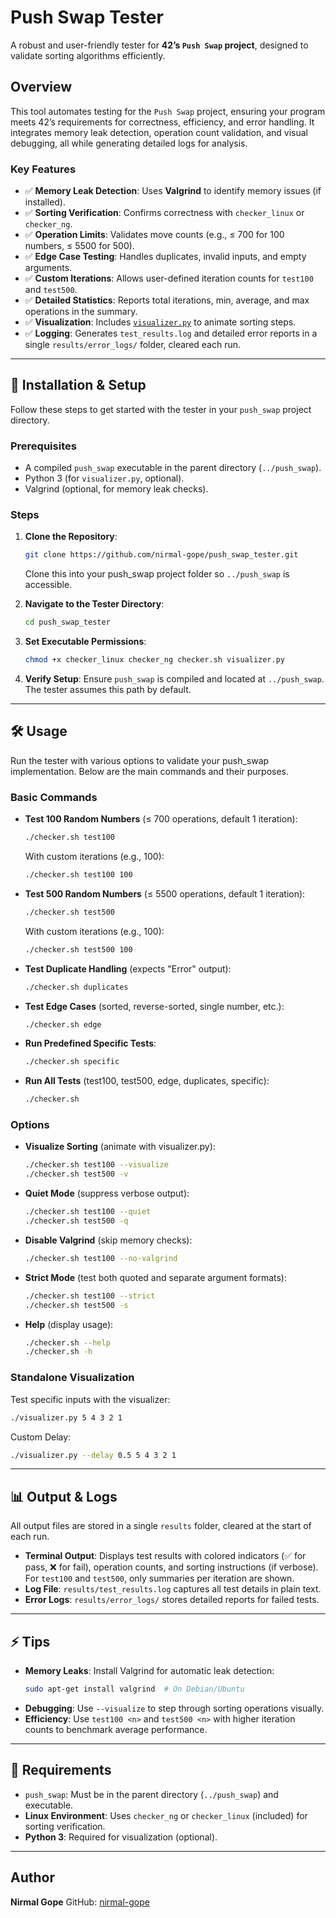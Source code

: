 # Push Swap Tester

A robust and user-friendly tester for **42’s `Push Swap` project**, designed to validate sorting algorithms efficiently.

## Overview

This tool automates testing for the `Push Swap` project, ensuring your program meets 42’s requirements for correctness, efficiency, and error handling. It integrates memory leak detection, operation count validation, and visual debugging, all while generating detailed logs for analysis.

### Key Features
- ✅ **Memory Leak Detection**: Uses **Valgrind** to identify memory issues (if installed).
- ✅ **Sorting Verification**: Confirms correctness with `checker_linux` or `checker_ng`.
- ✅ **Operation Limits**: Validates move counts (e.g., ≤ 700 for 100 numbers, ≤ 5500 for 500).
- ✅ **Edge Case Testing**: Handles duplicates, invalid inputs, and empty arguments.
- ✅ **Custom Iterations**: Allows user-defined iteration counts for `test100` and `test500`.
- ✅ **Detailed Statistics**: Reports total iterations, min, average, and max operations in the summary.
- ✅ **Visualization**: Includes [`visualizer.py`](./visualizer.py) to animate sorting steps.
- ✅ **Logging**: Generates `test_results.log` and detailed error reports in a single `results/error_logs/` folder, cleared each run.

---

## 🚀 Installation & Setup

Follow these steps to get started with the tester in your `push_swap` project directory.

### Prerequisites
- A compiled `push_swap` executable in the parent directory (`../push_swap`).
- Python 3 (for `visualizer.py`, optional).
- Valgrind (optional, for memory leak checks).

### Steps
1. **Clone the Repository**:
   ```bash
   git clone https://github.com/nirmal-gope/push_swap_tester.git
   ```
   Clone this into your push_swap project folder so `../push_swap` is accessible.

2. **Navigate to the Tester Directory**:
   ```bash
   cd push_swap_tester
   ```

3. **Set Executable Permissions**:
   ```bash
   chmod +x checker_linux checker_ng checker.sh visualizer.py
   ```

4. **Verify Setup**: Ensure `push_swap` is compiled and located at `../push_swap`. The tester assumes this path by default.

---

## 🛠️ Usage

Run the tester with various options to validate your push_swap implementation. Below are the main commands and their purposes.

### Basic Commands

- **Test 100 Random Numbers** (≤ 700 operations, default 1 iteration):
  ```bash
  ./checker.sh test100
  ```
  With custom iterations (e.g., 100):
  ```bash
  ./checker.sh test100 100
  ```

- **Test 500 Random Numbers** (≤ 5500 operations, default 1 iteration):
  ```bash
  ./checker.sh test500
  ```
  With custom iterations (e.g., 100):
  ```bash
  ./checker.sh test500 100
  ```

- **Test Duplicate Handling** (expects "Error" output):
  ```bash
  ./checker.sh duplicates
  ```

- **Test Edge Cases** (sorted, reverse-sorted, single number, etc.):
  ```bash
  ./checker.sh edge
  ```

- **Run Predefined Specific Tests**:
  ```bash
  ./checker.sh specific
  ```

- **Run All Tests** (test100, test500, edge, duplicates, specific):
  ```bash
  ./checker.sh
  ```

### Options

- **Visualize Sorting** (animate with visualizer.py):
  ```bash
  ./checker.sh test100 --visualize
  ./checker.sh test500 -v
  ```

- **Quiet Mode** (suppress verbose output):
  ```bash
  ./checker.sh test100 --quiet
  ./checker.sh test500 -q
  ```

- **Disable Valgrind** (skip memory checks):
  ```bash
  ./checker.sh test100 --no-valgrind
  ```

- **Strict Mode** (test both quoted and separate argument formats):
  ```bash
  ./checker.sh test100 --strict
  ./checker.sh test500 -s
  ```

- **Help** (display usage):
  ```bash
  ./checker.sh --help
  ./checker.sh -h
  ```

### Standalone Visualization

Test specific inputs with the visualizer:
```bash
./visualizer.py 5 4 3 2 1
```
Custom Delay:
```bash
./visualizer.py --delay 0.5 5 4 3 2 1
```

---

## 📊 Output & Logs

All output files are stored in a single `results` folder, cleared at the start of each run.

- **Terminal Output**: Displays test results with colored indicators (✅ for pass, ❌ for fail), operation counts, and sorting instructions (if verbose). For `test100` and `test500`, only summaries per iteration are shown.
- **Log File**: `results/test_results.log` captures all test details in plain text.
- **Error Logs**: `results/error_logs/` stores detailed reports for failed tests.

---

## ⚡ Tips
- **Memory Leaks**: Install Valgrind for automatic leak detection:
  ```bash
  sudo apt-get install valgrind  # On Debian/Ubuntu
  ```
- **Debugging**: Use `--visualize` to step through sorting operations visually.
- **Efficiency**: Use `test100 <n>` and `test500 <n>` with higher iteration counts to benchmark average performance.

---

## 📝 Requirements
- `push_swap`: Must be in the parent directory (`../push_swap`) and executable.
- **Linux Environment**: Uses `checker_ng` or `checker_linux` (included) for sorting verification.
- **Python 3**: Required for visualization (optional).

---

## Author
**Nirmal Gope**
GitHub: [nirmal-gope](https://github.com/nirmal-gope)
